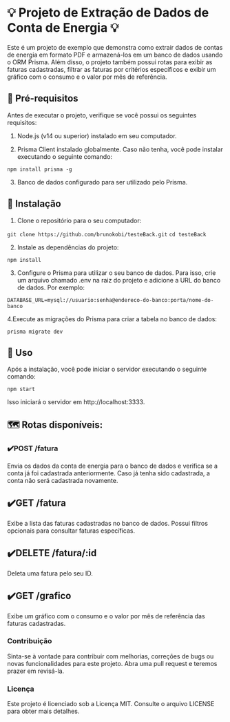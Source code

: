 # &#128161; Projeto de Extração de Dados de Conta de Energia &#128161;

Este é um projeto de exemplo que demonstra como extrair dados de contas de energia em formato PDF e armazená-los em um banco de dados usando o ORM Prisma. Além disso, o projeto também possui rotas para exibir as faturas cadastradas, filtrar as faturas por critérios específicos e exibir um gráfico com o consumo e o valor por mês de referência.

## &#128196; Pré-requisitos

Antes de executar o projeto, verifique se você possui os seguintes requisitos:

1. Node.js (v14 ou superior) instalado em seu computador.

2. Prisma Client instalado globalmente. Caso não tenha, você pode instalar executando o seguinte comando:

`npm install prisma -g`

3. Banco de dados configurado para ser utilizado pelo Prisma.

## 🔨 Instalação

1. Clone o repositório para o seu computador:

`git clone https://github.com/brunokobi/testeBack.git`
`cd testeBack`

2. Instale as dependências do projeto:

`npm install`

3. Configure o Prisma para utilizar o seu banco de dados. Para isso, crie um arquivo chamado .env na raiz do projeto e adicione a URL do banco de dados. Por exemplo:

`DATABASE_URL=mysql://usuario:senha@endereco-do-banco:porta/nome-do-banco`

4.Execute as migrações do Prisma para criar a tabela no banco de dados:

`prisma migrate dev`

## &#128204; Uso

Após a instalação, você pode iniciar o servidor executando o seguinte comando:

`npm start`

Isso iniciará o servidor em http://localhost:3333.

## 🗺️ Rotas disponíveis:

### ✔️POST /fatura

Envia os dados da conta de energia para o banco de dados e verifica se a conta já foi cadastrada anteriormente. Caso já tenha sido cadastrada, a conta não será cadastrada novamente.

## ✔️GET /fatura

Exibe a lista das faturas cadastradas no banco de dados. Possui filtros opcionais para consultar faturas específicas.

## ✔️DELETE /fatura/:id

Deleta uma fatura pelo seu ID.

## ✔️GET /grafico

Exibe um gráfico com o consumo e o valor por mês de referência das faturas cadastradas.

### Contribuição

Sinta-se à vontade para contribuir com melhorias, correções de bugs ou novas funcionalidades para este projeto. Abra uma pull request e teremos prazer em revisá-la.

### Licença

Este projeto é licenciado sob a Licença MIT. Consulte o arquivo LICENSE para obter mais detalhes.
